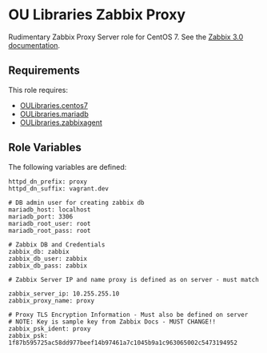 OU Libraries Zabbix Proxy
=========

Rudimentary Zabbix Proxy Server role for CentOS 7.
See the [Zabbix 3.0 documentation](https://www.zabbix.com/documentation/3.0/manual).

Requirements
------------

This role requires:

- [OULibraries.centos7](https://github.com/OULibraries/ansible-role-centos7)
- [OULibraries.mariadb](https://github.com/OULibraries/ansible-role-mariadb)
- [OULibraries.zabbixagent](https://github.com/OULibraries/ansible-role-zabbix-agent)


Role Variables
--------------

The following variables are defined:

```
httpd_dn_prefix: proxy
httpd_dn_suffix: vagrant.dev

# DB admin user for creating zabbix db 
mariadb_host: localhost
mariadb_port: 3306
mariadb_root_user: root
mariadb_root_pass: root

# Zabbix DB and Credentials
zabbix_db: zabbix
zabbix_db_user: zabbix
zabbix_db_pass: zabbix

# Zabbix Server IP and name proxy is defined as on server - must match

zabbix_server_ip: 10.255.255.10
zabbix_proxy_name: proxy

# Proxy TLS Encryption Information - Must also be defined on server
# NOTE: Key is sample key from Zabbix Docs - MUST CHANGE!!
zabbix_psk_ident: proxy
zabbix_psk: 1f87b595725ac58dd977beef14b97461a7c1045b9a1c963065002c5473194952

```
